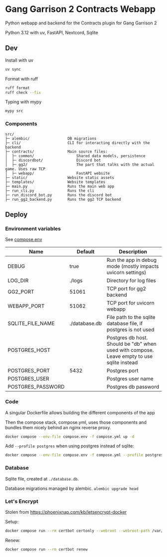 # Gang Garrison 2 Contracts Webapp

Python webapp and backend for the Contracts plugin for Gang Garrison 2

Python 3.12 with uv, FastAPI, Nextcord, Sqlite

## Dev

Install with uv

```bash
uv sync
```

Format with ruff

```bash
ruff format
ruff check --fix
```

Typing with mypy

```bash
mypy src
```

### Components

```
src/
├─ alembic/                 DB migrations
├─ cli/                     CLI for interacting directly with the backend
├─ contracts/               Main source files:
│  ├─ common/                   Shared data models, persistence
│  ├─ discordbot/               Discord bot
│  ├─ gg2/                      The part that talks with the actual game. Uses raw TCP
│  ├─ webapp/                   FastAPI website
├─ static/                  Website static assets
├─ templates/               Website templates
├─ main.py                  Runs the main web app
├─ run_cli.py               Runs the cli
├─ run_discord_bot.py       Runs the discord bot
├─ run_gg2_backend.py       Runs the gg2 TCP backend
```


## Deploy

### Environment variables

See [compose.env](./compose.env)

| Name | Default | Description |
| --- | --- | --- |
| DEBUG | true | Run the app in debug mode (mostly impacts uvicorn settings) |
| LOG_DIR | ./logs | Directory for log files |
| GG2_PORT | 51061 | TCP port for gg2 backend |
| WEBAPP_PORT | 51062 | TCP port for uvicorn webapp |
| SQLITE_FILE_NAME | ./database.db | File path to the sqlite database file, if postgres is not used |
| POSTGRES_HOST |  | Postgres db host. Should be "db" when used with compose. Leave empty to use sqlite instead |
| POSTGRES_PORT | 5432 | Postgres port |
| POSTGRES_USER |  | Postgres user name |
| POSTGRES_PASSWORD |  | Postgres db password |

### Code

A singular Dockerfile allows building the different components of the app

Then the compose stack, compose.yml, uses those components and bundles them nicely behind an nginx reverse proxy.

```bash
docker compose --env-file compose.env -f compose.yml up -d
```

Add `--profile postgres` when using postgres instead of sqlite:

```bash
docker compose --env-file compose.env -f compose.yml --profile postgres up -d
```

### Database

Sqlite file, created at `./database.db`.

Database migrations managed by alembic. `alembic upgrade head`

### Let's Encrypt

Stolen from https://phoenixnap.com/kb/letsencrypt-docker

Setup:
```bash
docker compose run --rm certbot certonly --webroot --webroot-path /var/www/certbot/ --dry-run -d [domain-name]
```

Renew:
```bash
docker compose run --rm certbot renew
```